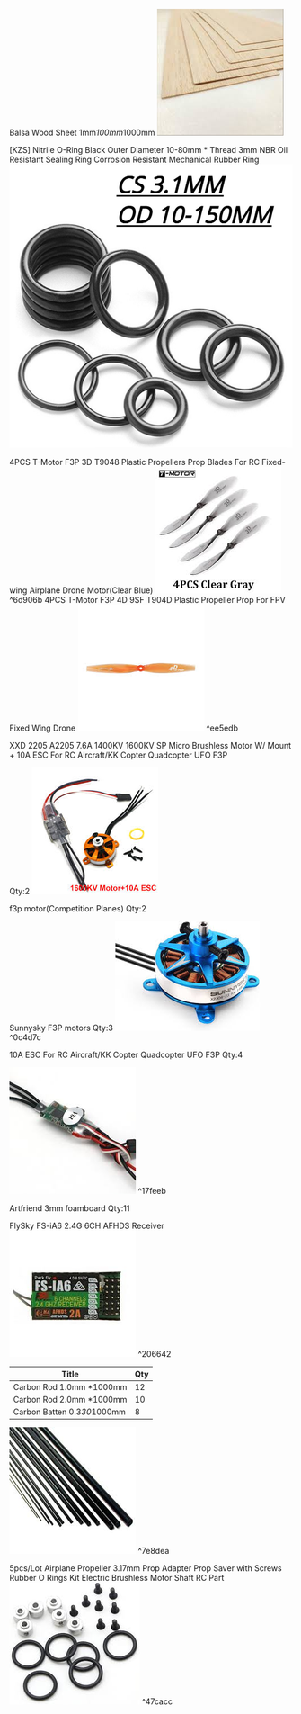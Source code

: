 Balsa Wood Sheet 1mm*100mm*1000mm
![](Pasted%20image%2020241020023634.webp)

[KZS] Nitrile O-Ring Black Outer Diameter 10-80mm * Thread 3mm NBR Oil Resistant Sealing Ring Corrosion Resistant Mechanical Rubber Ring
![](Pasted%20image%2020241020023658.webp)

4PCS T-Motor F3P 3D T9048 Plastic Propellers Prop Blades For RC Fixed-wing Airplane Drone Motor(Clear Blue)
![](Pasted%20image%2020241020023723.webp)
^6d906b
4PCS T-Motor F3P 4D 9SF T904D Plastic Propeller Prop For FPV Fixed Wing Drone
![](Pasted%20image%2020241020023750.webp)  ^ee5edb

XXD 2205 A2205 7.6A 1400KV 1600KV SP Micro Brushless Motor W/ Mount + 10A ESC For RC Aircraft/KK Copter Quadcopter UFO F3P

Qty:2
![](Pasted%20image%2020241020023823.webp)

f3p motor(Competition Planes)
Qty:2

Sunnysky F3P motors
Qty:3
![](Pasted%20image%2020241020023858.webp) ^0c4d7c

10A ESC For RC Aircraft/KK Copter Quadcopter UFO F3P
Qty:4 

![](Pasted%20image%2020241020023935.webp)
^17feeb

Artfriend 3mm foamboard
Qty:11

FlySky FS-iA6 2.4G 6CH AFHDS Receiver
![](Pasted%20image%2020241020024005.webp) ^206642

| Title                       | Qty |
| --------------------------- | --- |
| Carbon Rod 1.0mm *1000mm    | 12  |
| Carbon Rod 2.0mm *1000mm    | 10  |
| Carbon Batten 0.3*30*1000mm | 8   |

![](Pasted%20image%2020241020024143.webp)
^7e8dea

5pcs/Lot Airplane Propeller 3.17mm Prop Adapter Prop Saver with Screws Rubber O Rings Kit Electric Brushless Motor Shaft RC Part
![](Pasted%20image%2020241020024203.webp) ^47cacc